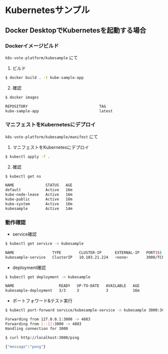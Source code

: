 # Kubernetesサンプル
## Docker DesktopでKubernetesを起動する場合
### Dockerイメージビルド
`k8s-vote-platform/kubesample` にて
1. ビルド
```bash
$ docker build . -t kube-sample-app
```
2. 確認
```bash
$ docker images

REPOSITORY                                TAG                                                                           IMAGE ID       CREATED          SIZE
kube-sample-app                           latest                                                                        99417e5c6912   46 minutes ago   1.51GB
```

### マニフェストをKubernetesにデプロイ
`k8s-vote-platform/kubesample/manifest` にて
1. マニフェストをKubernetesにデプロイ
```bash
$ kubectl apply -f .
```
2. 確認
```bash
$ kubectl get ns

NAME              STATUS   AGE
default           Active   16m
kube-node-lease   Active   16m
kube-public       Active   16m
kube-system       Active   16m
kubesample        Active   14m
```
### 動作確認
- service確認
```bash
$ kubectl get service -n kubesample

NAME                 TYPE        CLUSTER-IP      EXTERNAL-IP   PORT(S)    AGE
kubesample-service   ClusterIP   10.103.21.224   <none>        3000/TCP   16m
```
- deployment確認
```bash
$ kubectl get deployment -n kubesample

NAME                    READY   UP-TO-DATE   AVAILABLE   AGE
kubesample-deployment   3/3     3            3           16m
```
- ポートフォワード&テスト実行
```bash
$ kubectl port-forward service/kubesample-service -n kubesample 3000:3000

Forwarding from 127.0.0.1:3000 -> 4883
Forwarding from [::1]:3000 -> 4883
Handling connection for 3000
```
```bash
$ curl http://localhost:3000/ping

{"message":"pong"}
```